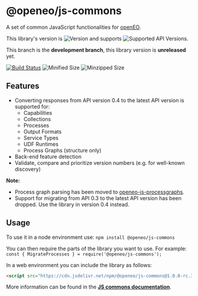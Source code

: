 # @openeo/js-commons

A set of common JavaScript functionalities for [openEO](http://openeo.org).

This library's version is ![Version](https://img.shields.io/github/package-json/v/Open-EO/openeo-js-commons/dev) and supports ![Supported API Versions](https://img.shields.io/github/package-json/apiVersions/Open-Eo/openeo-js-commons/dev).

This branch is the **development branch**, this library version is **unreleased** yet.

[![Build Status](https://travis-ci.org/Open-EO/openeo-js-commons.svg?branch=dev)](https://travis-ci.org/Open-EO/openeo-js-commons)
![Minified Size](https://img.shields.io/bundlephobia/min/@openeo/js-commons/1.0.0-rc.3)
![Minzipped Size](https://img.shields.io/bundlephobia/minzip/@openeo/js-commons/1.0.0-rc.3)

## Features
- Converting responses from API version 0.4 to the latest API version is supported for:
    - Capabilities
    - Collections
    - Processes
    - Output Formats
    - Service Types
    - UDF Runtimes
    - Process Graphs (structure only)
- Back-end feature detection
- Validate, compare and prioritize version numbers (e.g. for well-known discovery)

**Note:** 
- Process graph parsing has been moved to [openeo-js-processgraphs](https://github.com/Open-EO/openeo-js-processgraphs).
- Support for migrating from API 0.3 to the latest API version has been dropped. Use the library in version 0.4 instead.

## Usage

To use it in a node environment use: `npm install @openeo/js-commons`

You can then require the parts of the library you want to use. For example: `const { MigrateProcesses } = require('@openeo/js-commons');`

In a web environment you can include the library as follows:

```html
<script src="https://cdn.jsdelivr.net/npm/@openeo/js-commons@1.0.0-rc.3/dist/main.min.js"></script>
```
<!-- When releasing a stable release, change the version to @1 instead of 1.0.0 to allow backward-compatible upgrades -->

More information can be found in the [**JS commons documentation**](https://open-eo.github.io/openeo-js-commons/1.0.0-rc.3/).